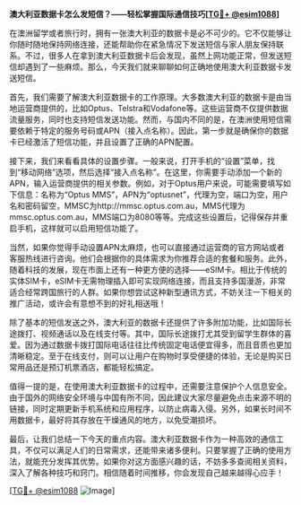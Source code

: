 **澳大利亚数据卡怎么发短信？——轻松掌握国际通信技巧[[TG💪+ @esim1088](https://t.me/s/esim1088)]**

在澳洲留学或者旅行时，拥有一张澳大利亚的数据卡是必不可少的。它不仅能够让你随时随地保持网络连接，还能帮助你在紧急情况下发送短信与家人朋友保持联系。不过，很多人在拿到澳大利亚数据卡后会发现，虽然上网功能正常，但发送短信却遇到了一些麻烦。那么，今天我们就来聊聊如何正确地使用澳大利亚数据卡发送短信。

首先，我们需要了解澳大利亚数据卡的工作原理。大多数澳大利亚的数据卡是由当地运营商提供的，比如Optus、Telstra和Vodafone等。这些运营商不仅提供数据流量服务，同时也支持短信发送功能。然而，与国内不同的是，在澳洲使用短信需要依赖于特定的服务号码或APN（接入点名称）。因此，第一步就是确保你的数据卡已经激活了短信功能，并且设置了正确的APN配置。

接下来，我们来看看具体的设置步骤。一般来说，打开手机的“设置”菜单，找到“移动网络”选项，然后选择“接入点名称”。在这里，你需要手动添加一个新的APN，输入运营商提供的相关参数。例如，对于Optus用户来说，可能需要填写如下信息：名称为“Optus MMS”，APN为“optusnet”，代理为空，端口为空，用户名和密码留空，MMSC为http://mmsc.optus.com.au，MMS代理为mmsc.optus.com.au，MMS端口为8080等等。完成这些设置后，记得保存并重启手机，这样就可以启用短信功能了。

当然，如果你觉得手动设置APN太麻烦，也可以直接通过运营商的官方网站或者客服热线进行咨询。他们会根据你的具体需求为你推荐合适的套餐和服务。此外，随着科技的发展，现在市面上还有一种更方便的选择——eSIM卡。相比于传统的实体SIM卡，eSIM卡无需物理插入即可实现网络连接，而且支持多国漫游，非常适合经常跨国旅行的人群。如果你想尝试这种新型通讯方式，不妨关注一下相关的推广活动，或许会有意想不到的好礼相送哦！

除了基本的短信发送之外，澳大利亚的数据卡还提供了许多附加功能，比如国际长途拨打、视频通话以及在线支付等。其中，国际长途拨打尤其受到留学生群体的喜爱。因为通过数据卡拨打国际电话往往比传统固定电话便宜得多，而且音质也更加清晰稳定。至于在线支付，则可以让用户在购物时享受便捷的体验，无论是购买日常用品还是预订机票酒店，都能轻松搞定。

值得一提的是，在使用澳大利亚数据卡的过程中，还需要注意保护个人信息安全。由于国外的网络安全环境与中国有所不同，因此建议大家尽量避免点击来源不明的链接，同时定期更新手机系统和应用程序，以防止病毒入侵。另外，如果长时间不用数据卡，最好将其存放在干燥通风的地方，以免受潮损坏。

最后，让我们总结一下今天的重点内容。澳大利亚数据卡作为一种高效的通信工具，不仅可以满足人们的日常需求，还能带来诸多便利。只要掌握了正确的使用方法，就能充分发挥其优势。如果你对这方面感兴趣的话，不妨多多查阅相关资料，深入了解各种技巧和窍门。相信随着时间推移，你会发现自己越来越得心应手！

[[TG💪+ @esim1088](https://t.me/s/esim1088) ![Image](https://i.postimg.cc/4NQfJmqS/Snipaste-2025-05-13-00-14-12.png)]